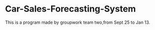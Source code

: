 # Car-Sales-Forecasting-System
This is a program made by groupwork team two,from Sept 25 to Jan 13.
